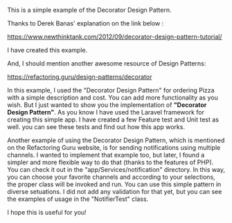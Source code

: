 This is a simple example of the Decorator Design Pattern. 

Thanks to Derek Banas' explanation on the link below : 

https://www.newthinktank.com/2012/09/decorator-design-pattern-tutorial/

I have created this example. 

And, I should mention another awesome resource of Design Patterns: 

https://refactoring.guru/design-patterns/decorator

In this example, I used the "Decorator Design Pattern" for ordering Pizza with a simple description and cost. You can add more functionality as you wish. But I just wanted to show you the implementation of **"Decorator Design Pattern"**. As you know I have used the Laravel framework for creating this simple app. I have created a few Feature test and Unit test as well. you can see these tests and find out how this app works. 

Another example of using the Decorator Design Pattern, which is mentioned on the Refactoring Guru website, is for sending notifications using multiple channels. I wanted to implement that example too, but later, I found a simpler and more flexible way to do that (thanks to the features of PHP). You can check it out in the "app/Services/notification" directory. 
In this way, you can choose your favorite channels and according to your selections, the proper class will be invoked and run. You can use this simple pattern in diverse setuations. 
I did not add any validation for that yet, but you can see the examples of usage in the "NotifierTest" class.

I hope this is useful for you!
